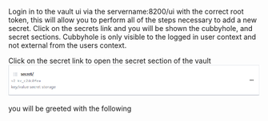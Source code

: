 Login in to the vault ui via the servername:8200/ui with the correct root token, this will allow you to perform all of the steps necessary to add a  new secret. Click on the secrets link and you will be shown the cubbyhole, and secret sections. Cubbyhole is only visible to the logged in user context and not external from the users context.

Click on the secret link to open the secret section of the vault
![](./img/vault-secret-link.png)

you will be greeted with the following 